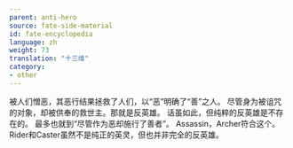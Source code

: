 ```yaml
---
parent: anti-hero
source: fate-side-material
id: fate-encyclopedia
language: zh
weight: 73
translation: "十三维"
category:
- other
---
```


被人们憎恶，其恶行结果拯救了人们，以“恶”明确了“善”之人。
尽管身为被诅咒的对象，却被供奉的救世主。那就是反英雄。
话虽如此，但纯粹的反英雄是不存在的。
最多也就到“尽管作为恶却施行了善者”。
Assassin，Archer符合这个。
Rider和Caster虽然不是纯正的英灵，但也并非完全的反英雄。
